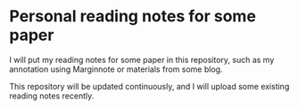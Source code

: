 # Personal reading notes for some paper
I will put my reading notes for some paper in this repository, such as my annotation using Marginnote or materials from some blog.

This repository will be updated continuously, and I will upload some existing reading notes recently.
